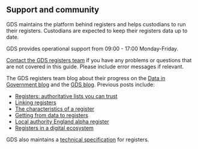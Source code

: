 ## Support and community

GDS maintains the platform behind registers and helps custodians to run their registers. Custodians are expected to keep their registers data up to date.

GDS provides operational support from 09:00 - 17:00 Monday-Friday.

[Contact the GDS registers team](https://registers.cloudapps.digital/support.html) if you have any problems or questions that are not covered in this guide. Please include error messages if relevant.

The GDS registers team blog about their progress on the [Data in Government blog](https://data.blog.gov.uk/) and the [GDS blog](https://gds.blog.gov.uk/). Previous posts include:    

* [Registers: authoritative lists you can trust](https://gds.blog.gov.uk/2015/09/01/registers-authoritative-lists-you-can-trust/)
* [Linking registers](https://gds.blog.gov.uk/2015/12/16/linking-registers/)
* [The characteristics of a register](https://gds.blog.gov.uk/2015/10/13/the-characteristics-of-a-register/)
* [Getting from data to registers](https://gds.blog.gov.uk/2016/03/11/getting-from-data-to-registers/)
* [Local authority England alpha register](https://data.blog.gov.uk/2016/09/07/local-authority-england-alpha-register/)
* [Registers in a digital ecosystem](https://data.blog.gov.uk/2016/09/12/registers-in-a-digital-ecosystem/)

GDS also maintains a [technical specification](https://openregister.github.io/specification/) for registers.
